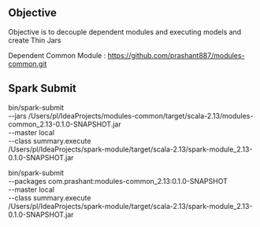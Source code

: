Objective
--
Objective is to decouple dependent modules and executing models and create Thin Jars 

Dependent Common Module : https://github.com/prashant887/modules-common.git

Spark Submit
--
bin/spark-submit \
--jars /Users/pl/IdeaProjects/modules-common/target/scala-2.13/modules-common_2.13-0.1.0-SNAPSHOT.jar \
--master local \
--class summary.execute \
/Users/pl/IdeaProjects/spark-module/target/scala-2.13/spark-module_2.13-0.1.0-SNAPSHOT.jar


bin/spark-submit \
--packages com.prashant:modules-common_2.13:0.1.0-SNAPSHOT \
--master local \
--class summary.execute \
/Users/pl/IdeaProjects/spark-module/target/scala-2.13/spark-module_2.13-0.1.0-SNAPSHOT.jar
